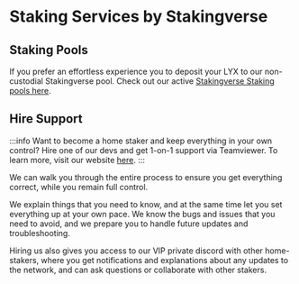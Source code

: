 # Staking Services by Stakingverse

## Staking Pools

If you prefer an effortless experience you to deposit your LYX to our non-custodial Stakingverse pool. Check out our active [Stakingverse Staking pools here](https://stakingverse.io/services).

## Hire Support

:::info
Want to become a home staker and keep everything in your own control? Hire one of our devs and get 1-on-1 support via Teamviewer. To learn more, visit our website [here](https://stakingverse.io/services#consultation-service).
:::


We can walk you through the entire process to ensure you get everything correct, while you remain full control.

We explain things that you need to know, and at the same time let you set everything up at your own pace. We know the bugs and issues that you need to avoid, and we prepare you to handle future updates and troubleshooting.

Hiring us also gives you access to our VIP private discord with other home-stakers, where you get notifications and explanations about any updates to the network, and can ask questions or collaborate with other stakers.